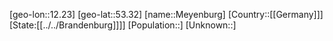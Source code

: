 ﻿---
location: [53.32,12.23]
type: City
tags:
- geo/City


SpocWebEntityId: 32454
isDeleted: false
confidential: public

---
[geo-lon::12.23]
[geo-lat::53.32]
[name::Meyenburg]
[Country::[[Germany]]]
[State:[[../../Brandenburg]]]]
[Population::]
[Unknown::]

